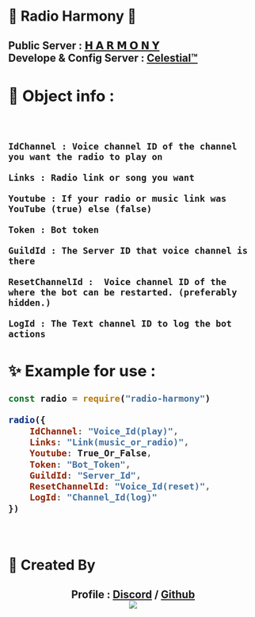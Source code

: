 # 💎 Radio Harmony 💎

<h2> Public Server : <a href="https://discord.gg/ir">𝗛 𝗔 𝗥 𝗠 𝗢 𝗡 𝗬<a/>
<br/>
Develope & Config Server : <a href="https://discord.gg/dvc">Celestial™<a/>
<h2/>

## 🤔 Object info : 
</br>

```
IdChannel : Voice channel ID of the channel you want the radio to play on
```
```
Links : Radio link or song you want
```
```
Youtube : If your radio or music link was YouTube (true) else (false)
```
```
Token : Bot token
```
```
GuildId : The Server ID that voice channel is there
```
```
ResetChannelId :  Voice channel ID of the where the bot can be restarted. (preferably hidden.)
```
```
LogId : The Text channel ID to log the bot actions
```

## ✨ Example for use :

```js
const radio = require("radio-harmony")

radio({
    IdChannel: "Voice_Id(play)",
    Links: "Link(music_or_radio)",
    Youtube: True_Or_False,
    Token: "Bot_Token",
    GuildId: "Server_Id",
    ResetChannelId: "Voice_Id(reset)",
    LogId: "Channel_Id(log)"
})
```
<br/>

# 🪬 Created By 

<h2 align= "center" > Profile : <a href="https://discordapp.com/users/750337293927055452">Discord<a/> / <a href ="https://github.com/Mhmd-Akh/">Github<a/>
<br/>
<img src="https://discord.c99.nl/widget/theme-2/750337293927055452.png"><h2/>

